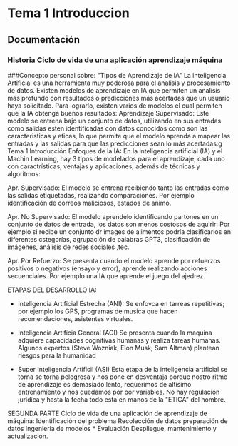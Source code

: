 # Tema 1 Introduccion 
## Documentación
### Historia Ciclo de vida de una aplicación aprendizaje máquina
###Concepto personal sobre: "Tipos de Aprendizaje de IA"
La inteligencia Artificial es una herramienta muy poderosa para el analisis y procesamiento de datos. Existen modelos de aprendizaje en IA que permiten un analisis más profundo con resultados o predicciones más acertadas que un usuario haya solicitado. Para lograrlo, existen varios de modelos el cual permiten que la IA obtenga buenos resultados:
Aprendizaje Supervisado:
Este modelo se entrena bajo un conjunto de datos, utilizando en sus entradas como salidas esten identificadas con datos conocidos como son las caracteristicas y eticas, lo que permite que el modelo aprenda a mapear las entradas y las salidas para que las predicciones sean lo más acertadas.g
Tema 1 Introducción
Enfoques de la IA:
En la inteligencia artificial (IA) y el Machin Learning, hay 3 tipos de modelados para el aprendizaje, cada uno con caractrísticas, ventajas y aplicaciones; además de técnicas y algorítmos:

Apr. Supervisado:
El modelo se entrena recibiendo tanto las entradas como las salidas etiquetadas, realizando comparaciones. Por ejemplo identificación de correos maliciosos, estados de animo.

Apr. No Supervisado:
El modelo aprendelo identificando partones en un conjunto de datos de entrada, los datos son menos costosos de aquirir: Por ejemplo si recibe un conjunto dr images de alimentos podría clasificarlos en diferentes cstegorías, agrupación de palabras GPT3, clasificación de imágenes, análisis de redes sociales ,tec.

Apr. Por Refuerzo:
Se presenta cuando el modelo aprende por refuerzos positivos o negativos (ensayo y error), aprende realizando acciones secuenciales. Por ejemplo una IA que aprende el juego del ajedrez.

ETAPAS DEL DESARROLLO IA:
* Inteligencia Artificial Estrecha (ANI):
Se enfovca en tarreas repetitivas; por ejemplo los GPS, programas de musica que hacen recomendaciones, asistentes virtuales.

* Inteligencia Artificia General (AGI)
Se presenta cuando la maquina adquiere capacidades cognitivas humanas y realiza tareas humanas. Algunos expertos (Steve Wozniak, Elon Musk, Sam Altman) plantean riesgos para la humanidad

* Super Inteligencia Artificil (ASI)
Esta etapa de la inteligencia artificial se torna se torna pelogrosa y nos pone en desventaja porque nostro ritmo de aprendizaje es demasiado lento, requerimos de altísimo entrenamiento y nos quedamos por por variables. No hay regulación jurídica y hasta la fecha todo esta en manos de la "ETICA" del hombre.

SEGUNDA PARTE
Ciclo de vida de una aplicación de aprendizaje de máquina:
Identificación del problema
Recolección de datos
preparación de datos
Ingeniería de modelos *
Evaluación
Despliegue, mantenimiento y actualización.
